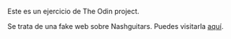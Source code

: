 Este es un ejercicio de The Odin project.

Se trata de una fake web sobre Nashguitars. Puedes visitarla [aquí](https://joan-kii.github.io/shopping-cart/).
